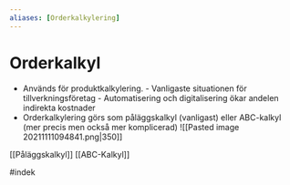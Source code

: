 ```yaml
---
aliases: [Orderkalkylering]
---
```

# Orderkalkyl
-  Används för produktkalkylering. 
		-  Vanligaste situationen för tillverkningsföretag
		-  Automatisering och digitalisering ökar andelen indirekta kostnader
- Orderkalkylering görs som påläggskalkyl (vanligast) eller ABC-kalkyl (mer precis men också mer komplicerad)
![[Pasted image 20211111094841.png|350]]

[[Påläggskalkyl]]
[[ABC-Kalkyl]]

#indek